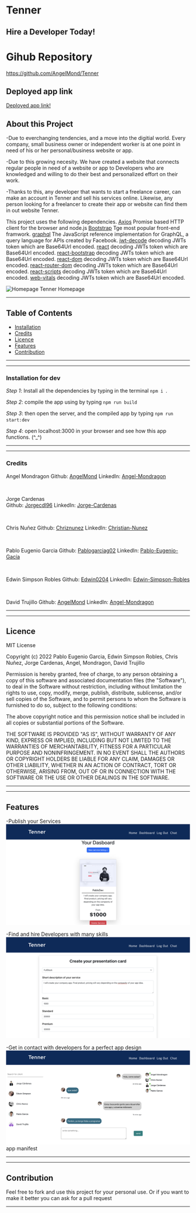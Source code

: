 # Tenner 
## Hire a Developer Today!

# Gihub Repository
https://github.com/AngelMond/Tenner

## Deployed app link
[Deployed app link!](https://jate-text-pablogarciag02.herokuapp.com/)
## About this Project
-Due to everchanging tendencies, and a move into the digitial world. Every company, small business owner or independent worker is at one point in need of his or her personal/business website or app.

-Due to this growing necesity. We have created a website that connects regular people in need of a website or app to Developers who are knowledged and willing to do their best and personalized effort on their work.

-Thanks to this, any developer that wants to start a freelance career, can make an account in Tenner and sell his services online. Likewise, any person looking for a freelancer to create their app or website can find them in out website Tenner.

This project uses the following dependencies.
[Axios](https://www.npmjs.com/package/axios) Promise based HTTP client for the browser and node.js
[Bootstrap](https://www.npmjs.com/package/bootstrap) Tge most popular front-end framwork.
[graphql](https://www.npmjs.com/package/graphql) The JavaScript reference implementation for GraphQL, a query language for APIs created by Facebook.
[jwt-decode](https://www.npmjs.com/package/jwt-decode) decoding JWTs token which are Base64Url encoded.
[react](https://www.npmjs.com/package/react) decoding JWTs token which are Base64Url encoded.
[react-bootstrap](https://www.npmjs.com/package/react-bootstrap) decoding JWTs token which are Base64Url encoded.
[react-dom](https://www.npmjs.com/package/jwt-decode) decoding JWTs token which are Base64Url encoded.
[react-router-dom](https://www.npmjs.com/package/react-dom) decoding JWTs token which are Base64Url encoded.
[react-scripts](https://www.npmjs.com/package/react-scripts) decoding JWTs token which are Base64Url encoded.
[web-vitals](https://www.npmjs.com/package/web-vitals) decoding JWTs token which are Base64Url encoded.





![Homepage](/client/src/images/Fotos%20Tenner/Homepage.png)
Tenner Homepage



---
## Table of Contents
- [Installation](###installation-for-dev)
- [Credits](#credits)
- [Licence](#licence)
- [Features](#features)
- [Contribution](#contribution)

---


---
### Installation for dev

*Step 1*: Install all the dependencies by typing in the terminal `npm i `.

*Step 2*: compile the app using by typing `npm run build`

*Step 3*:  then open the server, and the compiled app by typing `npm run start:dev`

*Step 4*: open localhost:3000 in your browser and see how this app functions. (^_^)

---

---
### Credits
Angel Mondragon
Github: [AngelMond](https://github.com/AngelMond)
LinkedIn: [Angel-Mondragon](https://www.linkedin.com/in/angel-mondragon-a27736221/)

<br/>

Jorge Cardenas  
Github: [Jorgecdl96](https://github.com/Jorgecdl96)
LinkedIn: [Jorge-Cardenas](https://www.linkedin.com/in/jorgecdl96)

<br/>

Chris Nuñez
Github: [Chriznunez](https://github.com/chrisnunez)
LinkedIn: [Christian-Nunez](https://www.linkedin.com/in/christian-nunez-04491818b/)

<br/>

Pablo Eugenio Garcia
Github: [Pablogarciag02](https://github.com/Pablogarciag02)
LinkedIn: [Pablo-Eugenio-Gacía](https://www.linkedin.com/in/pablo-garc%C3%ADa-08842621b/)

<br/>

Edwin Simpson Robles
Github: [Edwin0204](https://github.com/Edwin0204)
LinkedIn: [Edwin-Simpson-Robles](https://www.linkedin.com/in/edwin-simpson-50948052)

<br/>

David Trujillo
Github: [AngelMond](https://github.com/AngelMond)
LinkedIn: [Angel-Mondragon](https://www.linkedin.com/in/angel-mondragon-a27736221/)


---

---
## Licence
MIT License

Copyright (c) 2022 Pablo Eugenio Garcia, Edwin Simpson Robles, Chris Nuñez, Jorge Cardenas, Angel, Mondragon, David Trujillo

Permission is hereby granted, free of charge, to any person obtaining a copy
of this software and associated documentation files (the "Software"), to deal
in the Software without restriction, including without limitation the rights
to use, copy, modify, merge, publish, distribute, sublicense, and/or sell
copies of the Software, and to permit persons to whom the Software is
furnished to do so, subject to the following conditions:

The above copyright notice and this permission notice shall be included in all
copies or substantial portions of the Software.

THE SOFTWARE IS PROVIDED "AS IS", WITHOUT WARRANTY OF ANY KIND, EXPRESS OR
IMPLIED, INCLUDING BUT NOT LIMITED TO THE WARRANTIES OF MERCHANTABILITY,
FITNESS FOR A PARTICULAR PURPOSE AND NONINFRINGEMENT. IN NO EVENT SHALL THE
AUTHORS OR COPYRIGHT HOLDERS BE LIABLE FOR ANY CLAIM, DAMAGES OR OTHER
LIABILITY, WHETHER IN AN ACTION OF CONTRACT, TORT OR OTHERWISE, ARISING FROM,
OUT OF OR IN CONNECTION WITH THE SOFTWARE OR THE USE OR OTHER DEALINGS IN THE
SOFTWARE.

---
 
---
## Features
-Publish your Services
![Example2](/client/src/images/Fotos%20Tenner/Devservices.png)

-Find and hire Developers with many skills
![Example3](/client/src/images/Fotos%20Tenner/Newservice.png)

-Get in contact with developers for a perfect app design
![Example4](/client/src/images/Fotos%20Tenner/Chat.png)
app manifest


---

---
## Contribution
Feel free to fork and use this project for your personal use. Or if you want to make it better you can ask for a pull request 

---